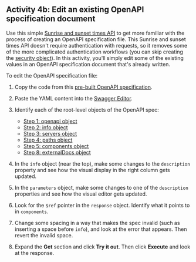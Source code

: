 ## <i class="fa fa-user-circle"></i> Activity 4b: Edit an existing OpenAPI specification document

Use this simple [Sunrise and sunset times API](https://sunrise-sunset.org/api) to get more familiar with the process of creating an OpenAPI specification file. This Sunrise and sunset times API doesn't require authentication with requests, so it removes some of the more complicated authentication workflows (you can skip creating the [security object](pubapis_openapi_step6_security_object.html)). In this activity, you'll simply edit some of the existing values in an OpenAPI specification document that's already written.

To edit the OpenAPI specification file:

1.  Copy the code from this [pre-built OpenAPI specification](https://idratherbewriting.com/learnapidoc/assets/files/swagger-sunrise-sunset/openapi_sunrise_sunset.yml).
2.  Paste the YAML content into the [Swagger Editor](https://editor.swagger.io/).
3.  Identify each of the root-level objects of the OpenAPI spec:
    * [Step 1: openapi object](pubapis_openapi_step1_openapi_object.html)
    * [Step 2: info object](pubapis_openapi_step2_info_object.html)
    * [Step 3: servers object](pubapis_openapi_step3_servers_object.html)
    * [Step 4: paths object](pubapis_openapi_step4_paths_object.html)
    * [Step 5: components object](pubapis_openapi_step5_components_object.html)
    * [Step 8: externalDocs object](pubapis_openapi_step8_externaldocs_object.html)

4.  In the `info` object (near the top), make some changes to the `description` property and see how the visual display in the right column gets updated.
5.  In the `parameters` object, make some changes to one of the `description` properties and see how the visual editor gets updated.
6.  Look for the `$ref` pointer in the `response` object. Identify what it points to in `components`.
7.  Change some spacing in a way that makes the spec invalid (such as inserting a space before `info`), and look at the error that appears. Then revert the invalid space.
8.  Expand the **Get** section and click **Try it out**. Then click **Execute** and look at the response.
